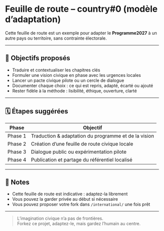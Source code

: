 # Feuille de route – country#0 (modèle d’adaptation)

Cette feuille de route est un exemple pour adapter le **Programme2027** à un autre pays ou territoire, sans contrainte électorale.

---

## 🎯 Objectifs proposés

- Traduire et contextualiser les chapitres clés
- Formuler une vision civique en phase avec les urgences locales
- Lancer un pacte civique pilote ou un cercle de dialogue
- Documenter chaque choix : ce qui est repris, adapté, écarté ou ajouté
- Rester fidèle à la méthode : lisibilité, éthique, ouverture, clarté

---

## 🗓 Étapes suggérées

| Phase         | Objectif                                             |
|---------------|------------------------------------------------------|
| Phase 1       | Traduction & adaptation du programme et de la vision |
| Phase 2       | Création d’une feuille de route civique locale       |
| Phase 3       | Dialogue public ou expérimentation pilote            |
| Phase 4       | Publication et partage du référentiel localisé       |

---

## 🧭 Notes

- Cette feuille de route est indicative : adaptez-la librement
- Vous pouvez la garder privée au début si nécessaire
- Vous pouvez proposer votre fork dans `/international/` une fois prêt

---

> L’imagination civique n’a pas de frontières.  
> Forkez ce projet, adaptez-le, mais gardez l’humain au centre.
